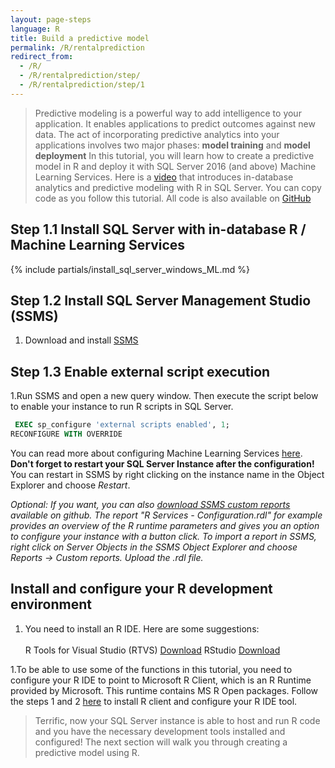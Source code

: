 ```yaml
---
layout: page-steps
language: R
title: Build a predictive model
permalink: /R/rentalprediction
redirect_from:
  - /R/
  - /R/rentalprediction/step/
  - /R/rentalprediction/step/1
---  
```



>Predictive modeling is a powerful way to add intelligence to your application. It enables applications to predict outcomes against new data.
The act of incorporating predictive analytics into your applications involves two major phases: **model training** and **model deployment**
>In this tutorial, you will learn how to create a predictive model in R and deploy it with SQL Server 2016 (and above) Machine Learning Services.
>Here is a [video](https://www.youtube.com/watch?v=YCyj9cdi4Nk&feature=youtu.be) that introduces in-database analytics and predictive modeling with R in SQL Server.
>You can copy code as you follow this tutorial. All code is also available on [GitHub](https://github.com/NelGson/sql-server-samples/tree/master/samples/features/r-services/getting-started/rental-prediction)

## Step 1.1 Install SQL Server with in-database R / Machine Learning Services
{% include partials/install_sql_server_windows_ML.md %}

## Step 1.2 Install SQL Server Management Studio (SSMS)
1. Download and install [SSMS](https://msdn.microsoft.com/en-us/library/mt238290.aspx)

## Step 1.3 Enable external script execution              
1.Run SSMS and open a new query window. Then execute the script below to enable your instance to run R scripts in SQL Server.

```sql
 EXEC sp_configure 'external scripts enabled', 1;
RECONFIGURE WITH OVERRIDE
```
You can read more about configuring Machine Learning Services [here](https://docs.microsoft.com/en-us/sql/advanced-analytics/r-services/set-up-sql-server-r-services-in-database).
**Don't forget to restart your SQL Server Instance after the configuration!** You can restart in SSMS by right clicking on the instance name in the Object Explorer and choose *Restart*.
 
*Optional: If you want, you can also [download SSMS custom reports](https://github.com/Microsoft/sql-server-samples/blob/master/samples/features/r-services/ssms-custom-reports/R%20Services%20-%20Configuration.rdl) available on github. 
The report "R Services - Configuration.rdl" for example provides an overview of the R runtime parameters and gives you an option to configure your instance with a button click.
To import a report in SSMS, right click on Server Objects in the SSMS Object Explorer and choose Reports -> Custom reports. Upload the .rdl file.*

## Install and configure your R development environment   
1. You need to install an R IDE. Here are some suggestions:<br><br>
R Tools for Visual Studio (RTVS) [Download](https://www.visualstudio.com/vs/rtvs)
RStudio [Download](https://www.rstudio.com)

1.To be able to use some of the functions in this tutorial, you need to configure your R IDE to point to Microsoft R Client, which is an R Runtime provided by Microsoft. This runtime contains MS R Open packages.
Follow the steps 1 and 2 [here](https://msdn.microsoft.com/en-us/microsoft-r/r-client-get-started#configure-ide) to install R client and configure your R IDE tool.</p>

> Terrific, now your SQL Server instance is able to host and run R code and you have the necessary development tools installed and configured! The next section will walk you through creating a predictive model using R.
    